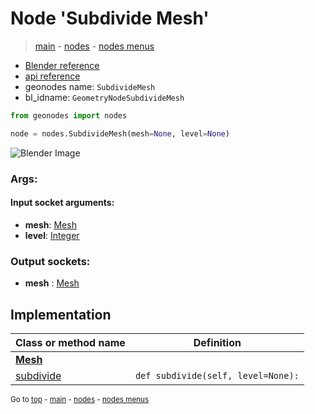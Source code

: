 # Node 'Subdivide Mesh'

> [main](../structure.md) - [nodes](nodes.md) - [nodes menus](nodes_menus.md)

- [Blender reference](https://docs.blender.org/manual/en/latest/modeling/geometry_nodes/mesh/subdivide_mesh.html)
- [api reference](https://docs.blender.org/api/current/bpy.types.GeometryNodeSubdivideMesh.html)
- geonodes name: `SubdivideMesh`
- bl_idname: `GeometryNodeSubdivideMesh`

```python
from geonodes import nodes

node = nodes.SubdivideMesh(mesh=None, level=None)
```

![Blender Image](https://docs.blender.org/manual/en/latest/_images/node-types_GeometryNodeSubdivideMesh.webp)

### Args:

#### Input socket arguments:

- **mesh**: [Mesh](Mesh.md)
- **level**: [Integer](Integer.md)

### Output sockets:

- **mesh** : [Mesh](Mesh.md)

## Implementation

| Class or method name | Definition |
|----------------------|------------|
| **[Mesh](Mesh.md)** |
| [subdivide](Mesh.md#subdivide) | `def subdivide(self, level=None):` |
<sub>Go to [top](#node-Subdivide-Mesh) - [main](../structure.md) - [nodes](nodes.md) - [nodes menus](nodes_menus.md)</sub>

